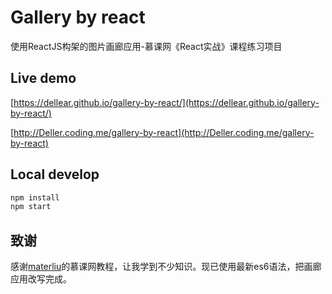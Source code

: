 Gallery by react
===

使用ReactJS构架的图片画廊应用-慕课网《React实战》课程练习项目

## Live demo
[https://dellear.github.io/gallery-by-react/](https://dellear.github.io/gallery-by-react/)

[http://Deller.coding.me/gallery-by-react](http://Deller.coding.me/gallery-by-react)

## Local develop

```bash
npm install
npm start
```

## 致谢
感谢[materliu](https://github.com/materliu/gallery-by-react)的慕课网教程，让我学到不少知识。现已使用最新es6语法，把画廊应用改写完成。
